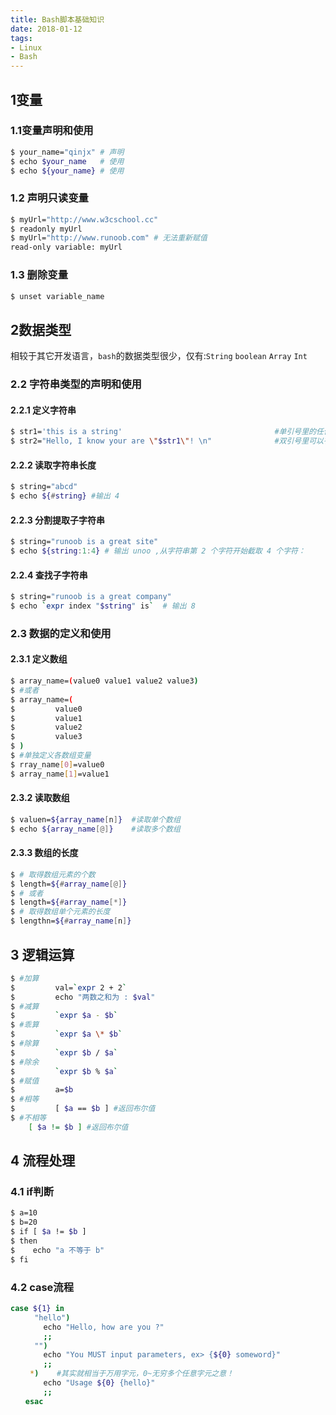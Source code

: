 ```yaml
---
title: Bash脚本基础知识
date: 2018-01-12
tags:
- Linux
- Bash
---
```

## 1变量
### 1.1变量声明和使用
``` bash 
$ your_name="qinjx" # 声明
$ echo $your_name   # 使用
$ echo ${your_name} # 使用
```
### 1.2 声明只读变量
``` bash 
$ myUrl="http://www.w3cschool.cc"
$ readonly myUrl
$ myUrl="http://www.runoob.com" # 无法重新赋值
read-only variable: myUrl
```
### 1.3 删除变量
``` bash 
$ unset variable_name
```
## 2数据类型
相较于其它开发语言，`bash`的数据类型很少，仅有:`String` `boolean` `Array` `Int`

### 2.2 字符串类型的声明和使用
#### 2.2.1 定义字符串
``` bash 
$ str1='this is a string'                                  #单引号里的任何字符都会原样输出，字符串中的变量是无效的
$ str2="Hello, I know your are \"$str1\"! \n"              #双引号里可以有变量和转义字符
```
#### 2.2.2 读取字符串长度
``` bash
$ string="abcd"
$ echo ${#string} #输出 4
```
#### 2.2.3 分割提取子字符串              
``` bash
$ string="runoob is a great site"
$ echo ${string:1:4} # 输出 unoo ,从字符串第 2 个字符开始截取 4 个字符：
```
#### 2.2.4 查找子字符串
``` bash 
$ string="runoob is a great company"
$ echo `expr index "$string" is`  # 输出 8
```
### 2.3 数据的定义和使用
#### 2.3.1 定义数组
``` bash 
$ array_name=(value0 value1 value2 value3)
$ #或者
$ array_name=(
$         value0
$         value1
$         value2
$         value3
$ )
$ #单独定义各数组变量
$ rray_name[0]=value0
$ array_name[1]=value1
```
#### 2.3.2 读取数组
``` bash 
$ valuen=${array_name[n]}  #读取单个数组
$ echo ${array_name[@]}    #读取多个数组
```
#### 2.3.3 数组的长度
``` bash 
$ # 取得数组元素的个数
$ length=${#array_name[@]}
$ # 或者
$ length=${#array_name[*]}
$ # 取得数组单个元素的长度
$ lengthn=${#array_name[n]}
```
## 3 逻辑运算
``` bash 
$ #加算
$         val=`expr 2 + 2`
$         echo "两数之和为 : $val"
$ #减算
$         `expr $a - $b`
$ #乖算
$         `expr $a \* $b`
$ #除算
$         `expr $b / $a`
$ #除余
$         `expr $b % $a`
$ #赋值
$         a=$b
$ #相等
$         [ $a == $b ] #返回布尔值
$ #不相等
    [ $a != $b ] #返回布尔值
```

## 4 流程处理
### 4.1 if判断
``` bash 
$ a=10
$ b=20
$ if [ $a != $b ]
$ then
$    echo "a 不等于 b"
$ fi
``` 
### 4.2 case流程
``` bash
case ${1} in
  　　"hello")
	　　echo "Hello, how are you ?"
	　　;;
 　　 "")
	　　echo "You MUST input parameters, ex> {${0} someword}"
	　　;;
 　　*)    #其实就相当于万用字元，0~无穷多个任意字元之意！
	　　echo "Usage ${0} {hello}"
	　　;;
　　esac
```
